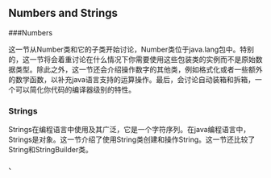 ## Numbers and Strings

###Numbers

这一节从Number类和它的子类开始讨论，Number类位于java.lang包中。特别的，这一节将会着重讨论在什么情况下你需要使用这些包装类的实例而不是原始数据类型。除此之外，这一节还会介绍操作数字的其他类，例如格式化或者一些额外的数学函数，以补充java语言支持的运算操作。最后，会讨论自动装箱和拆箱，一个可以简化你代码的编译器级别的特性。

### Strings

Strings在编程语言中使用及其广泛，它是一个字符序列。在java编程语言中，Strings是对象。这一节介绍了使用String类创建和操作String。这一节还比较了String和StringBuilder类。












、